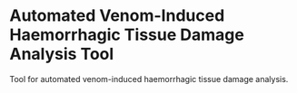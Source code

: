 # Automated Venom-Induced Haemorrhagic Tissue Damage Analysis Tool
Tool for automated venom-induced haemorrhagic tissue damage analysis.
